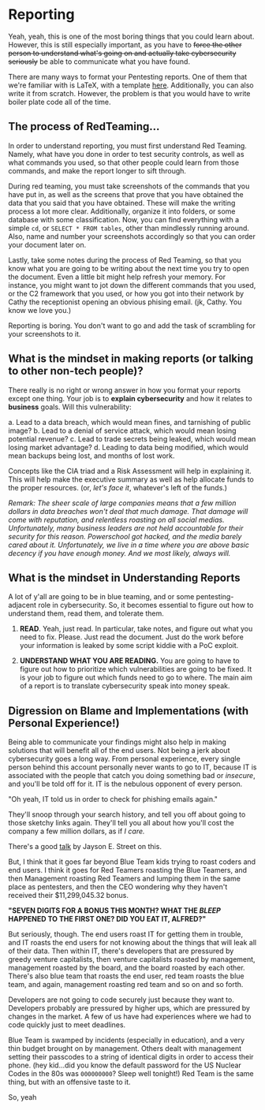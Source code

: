 # Reporting

Yeah, yeah, this is one of the most boring things that you could learn about. However, this is still especially important, as you have to ~~force the other person to understand what's going on and actually take cybersecurity seriously~~ be able to communicate what you have found. 

There are many ways to format your Pentesting reports. One of them that we're familiar with is LaTeX, with a template [here](https://github.com/cyber-cfreg/Penetration-Test-Report-Template). Additionally, you can also write it from scratch. However, the problem is that you would have to write boiler plate code all of the time. 

## The process of RedTeaming...

In order to understand reporting, you must first understand Red Teaming. Namely, what have you done in order to test security controls, as well as what commands you used, so that other people could learn from those commands, and make the report longer to sift through. 

During red teaming, you must take screenshots of the commands that you have put in, as well as the screens that prove that you have obtained the data that you said that you have obtained. These will make the writing process a lot more clear. Additionally, organize it into folders, or some database with some classification. Now, you can find everything with a simple `cd`, or `SELECT * FROM tables`, other than mindlessly running around. Also, name and number your screenshots accordingly so that you can order your document later on. 

Lastly, take some notes during the process of Red Teaming, so that you know what you are going to be writing about the next time you try to open the document. Even a little bit might help refresh your memory. For instance, you might want to jot down the different commands that you used, or the C2 framework that you used, or how you got into their network by Cathy the receptionist opening an obvious phising email. (jk, Cathy. You know we love you.)

Reporting is boring. You don't want to go and add the task of scrambling for your screenshots to it. 

## What is the mindset in making reports (or talking to other non-tech people)? 

There really is no right or wrong answer in how you format your reports except one thing. Your job is to **explain cybersecurity** and how it relates to **business** goals. Will this vulnerability:

a. Lead to a data breach, which would mean fines, and tarnishing of public image?
b. Lead to a denial of service attack, which would mean losing potential revenue?
c. Lead to trade secrets being leaked, which would mean losing market advantage?
d. Leading to data being modified, which would mean backups being lost, and months of lost work. 

Concepts like the CIA triad and a Risk Assessment will help in explaining it. This will help make the executive summary as well as help allocate funds to the proper resources. (or, *let's face it*, whatever's left of the funds.)

*Remark: The sheer scale of large companies means that a few million dollars in data breaches won't deal that much damage. That damage will come with reputation, and relentless roasting on all social medias. Unfortunately, many business leaders are not held accountable for their security for this reason. Powerschool got hacked, and the media barely cared about it. Unfortunately, we live in a time where you are above basic decency if you have enough money. And we most likely, always will.*

## What is the mindset in Understanding Reports 

A lot of y'all are going to be in blue teaming, and or some pentesting-adjacent role in cybersecurity. So, it becomes essential to figure out how to understand them, read them, and tolerate them.  

1. **READ**. Yeah, just read. In particular, take notes, and figure out what you need to fix. Please. Just read the document. Just do the work before your information is leaked by some script kiddie with a PoC exploit. 

2. **UNDERSTAND WHAT YOU ARE READING.** You are going to have to figure out how to prioritize which vulnerabilities are going to be fixed. It is your job to figure out which funds need to go to where. The main aim of a report is to translate cybersecurity speak into money speak. 

## Digression on Blame and Implementations (with Personal Experience!)

Being able to communicate your findings might also help in making solutions that will benefit all of the end users. Not being a jerk about cybersecurity goes a long way. From personal experience, every single person behind this account personally never wants to go to IT, because IT is associated with the people that catch you doing something bad or *insecure*, and you'll be told off for it. IT is the nebulous opponent of every person. 

"Oh yeah, IT told us in order to check for phishing emails again."

They'll snoop through your search history, and tell you off about going to those sketchy links again. They'll tell you all about how you'll cost the company a few million dollars, as if *I care.* 

There's a good [talk](https://www.youtube.com/watch?v=oBljl_bi0EM) by Jayson E. Street on this. 

But, I think that it goes far beyond Blue Team kids trying to roast coders and end users. I think it goes for Red Teamers roasting the Blue Teamers, and then Management roasting Red Teamers and lumping them in the same place as pentesters, and then the CEO wondering why they haven't received their $11,299,045.32 bonus.

**"SEVEN DIGITS FOR A BONUS THIS MONTH? WHAT THE *BLEEP* HAPPENED TO THE FIRST ONE? DID YOU EAT IT, ALFRED?"**

But seriously, though. The end users roast IT for getting them in trouble, and IT roasts the end users for not knowing about the things that will leak all of their data. Then within IT, there's developers that are pressured by greedy venture capitalists, then venture capitalists roasted by management, management roasted by the board, and the board roasted by each other. There's also blue team that roasts the end user, red team roasts the blue team, and again, management roasting red team and so on and so forth. 

Developers are not going to code securely just because they want to. Developers probably are pressured by higher ups, which are pressured by changes in the market. A few of us have had experiences where we had to code quickly just to meet deadlines. 

Blue Team is swamped by incidents (especially in education), and a very thin budget brought on by management. Others dealt with management setting their passcodes to a string of identical digits in order to access their phone. (hey kid...did you know the default password for the US Nuclear Codes in the 80s was `000000000`? Sleep well tonight!) Red Team is the same thing, but with an offensive taste to it. 

So, yeah
